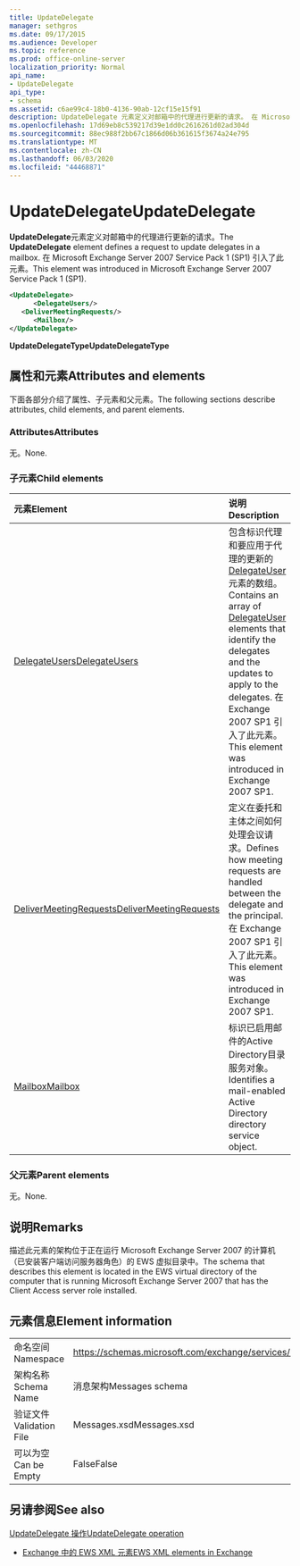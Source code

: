 ```yaml
---
title: UpdateDelegate
manager: sethgros
ms.date: 09/17/2015
ms.audience: Developer
ms.topic: reference
ms.prod: office-online-server
localization_priority: Normal
api_name:
- UpdateDelegate
api_type:
- schema
ms.assetid: c6ae99c4-18b0-4136-90ab-12cf15e15f91
description: UpdateDelegate 元素定义对邮箱中的代理进行更新的请求。 在 Microsoft Exchange Server 2007 Service Pack 1 (SP1) 引入了此元素。
ms.openlocfilehash: 17d69eb8c539217d39e1dd0c2616261d02ad304d
ms.sourcegitcommit: 88ec988f2bb67c1866d06b361615f3674a24e795
ms.translationtype: MT
ms.contentlocale: zh-CN
ms.lasthandoff: 06/03/2020
ms.locfileid: "44468871"
---
```

# <a name="updatedelegate"></a><span data-ttu-id="2a308-104">UpdateDelegate</span><span class="sxs-lookup"><span data-stu-id="2a308-104">UpdateDelegate</span></span>

<span data-ttu-id="2a308-105">**UpdateDelegate**元素定义对邮箱中的代理进行更新的请求。</span><span class="sxs-lookup"><span data-stu-id="2a308-105">The **UpdateDelegate** element defines a request to update delegates in a mailbox.</span></span> <span data-ttu-id="2a308-106">在 Microsoft Exchange Server 2007 Service Pack 1 (SP1) 引入了此元素。</span><span class="sxs-lookup"><span data-stu-id="2a308-106">This element was introduced in Microsoft Exchange Server 2007 Service Pack 1 (SP1).</span></span> 
  
```xml
<UpdateDelegate>
      <DelegateUsers/>
   <DeliverMeetingRequests/>
      <Mailbox/>
</UpdateDelegate>
```

 <span data-ttu-id="2a308-107">**UpdateDelegateType**</span><span class="sxs-lookup"><span data-stu-id="2a308-107">**UpdateDelegateType**</span></span>
## <a name="attributes-and-elements"></a><span data-ttu-id="2a308-108">属性和元素</span><span class="sxs-lookup"><span data-stu-id="2a308-108">Attributes and elements</span></span>

<span data-ttu-id="2a308-109">下面各部分介绍了属性、子元素和父元素。</span><span class="sxs-lookup"><span data-stu-id="2a308-109">The following sections describe attributes, child elements, and parent elements.</span></span>
  
### <a name="attributes"></a><span data-ttu-id="2a308-110">Attributes</span><span class="sxs-lookup"><span data-stu-id="2a308-110">Attributes</span></span>

<span data-ttu-id="2a308-111">无。</span><span class="sxs-lookup"><span data-stu-id="2a308-111">None.</span></span>
  
### <a name="child-elements"></a><span data-ttu-id="2a308-112">子元素</span><span class="sxs-lookup"><span data-stu-id="2a308-112">Child elements</span></span>

|<span data-ttu-id="2a308-113">**元素**</span><span class="sxs-lookup"><span data-stu-id="2a308-113">**Element**</span></span>|<span data-ttu-id="2a308-114">**说明**</span><span class="sxs-lookup"><span data-stu-id="2a308-114">**Description**</span></span>|
|:-----|:-----|
|[<span data-ttu-id="2a308-115">DelegateUsers</span><span class="sxs-lookup"><span data-stu-id="2a308-115">DelegateUsers</span></span>](delegateusers.md) <br/> |<span data-ttu-id="2a308-116">包含标识代理和要应用于代理的更新的[DelegateUser](delegateuser.md)元素的数组。</span><span class="sxs-lookup"><span data-stu-id="2a308-116">Contains an array of [DelegateUser](delegateuser.md) elements that identify the delegates and the updates to apply to the delegates.</span></span> <span data-ttu-id="2a308-117">在 Exchange 2007 SP1 引入了此元素。</span><span class="sxs-lookup"><span data-stu-id="2a308-117">This element was introduced in Exchange 2007 SP1.</span></span>  <br/> |
|[<span data-ttu-id="2a308-118">DeliverMeetingRequests</span><span class="sxs-lookup"><span data-stu-id="2a308-118">DeliverMeetingRequests</span></span>](delivermeetingrequests.md) <br/> |<span data-ttu-id="2a308-119">定义在委托和主体之间如何处理会议请求。</span><span class="sxs-lookup"><span data-stu-id="2a308-119">Defines how meeting requests are handled between the delegate and the principal.</span></span> <span data-ttu-id="2a308-120">在 Exchange 2007 SP1 引入了此元素。</span><span class="sxs-lookup"><span data-stu-id="2a308-120">This element was introduced in Exchange 2007 SP1.</span></span>  <br/> |
|[<span data-ttu-id="2a308-121">Mailbox</span><span class="sxs-lookup"><span data-stu-id="2a308-121">Mailbox</span></span>](mailbox.md) <br/> |<span data-ttu-id="2a308-122">标识已启用邮件的Active Directory目录服务对象。</span><span class="sxs-lookup"><span data-stu-id="2a308-122">Identifies a mail-enabled Active Directory directory service object.</span></span>  <br/> |
   
### <a name="parent-elements"></a><span data-ttu-id="2a308-123">父元素</span><span class="sxs-lookup"><span data-stu-id="2a308-123">Parent elements</span></span>

<span data-ttu-id="2a308-124">无。</span><span class="sxs-lookup"><span data-stu-id="2a308-124">None.</span></span>
  
## <a name="remarks"></a><span data-ttu-id="2a308-125">说明</span><span class="sxs-lookup"><span data-stu-id="2a308-125">Remarks</span></span>

<span data-ttu-id="2a308-126">描述此元素的架构位于正在运行 Microsoft Exchange Server 2007 的计算机（已安装客户端访问服务器角色）的 EWS 虚拟目录中。</span><span class="sxs-lookup"><span data-stu-id="2a308-126">The schema that describes this element is located in the EWS virtual directory of the computer that is running Microsoft Exchange Server 2007 that has the Client Access server role installed.</span></span>
  
## <a name="element-information"></a><span data-ttu-id="2a308-127">元素信息</span><span class="sxs-lookup"><span data-stu-id="2a308-127">Element information</span></span>

|||
|:-----|:-----|
|<span data-ttu-id="2a308-128">命名空间</span><span class="sxs-lookup"><span data-stu-id="2a308-128">Namespace</span></span>  <br/> |https://schemas.microsoft.com/exchange/services/2006/messages  <br/> |
|<span data-ttu-id="2a308-129">架构名称</span><span class="sxs-lookup"><span data-stu-id="2a308-129">Schema Name</span></span>  <br/> |<span data-ttu-id="2a308-130">消息架构</span><span class="sxs-lookup"><span data-stu-id="2a308-130">Messages schema</span></span>  <br/> |
|<span data-ttu-id="2a308-131">验证文件</span><span class="sxs-lookup"><span data-stu-id="2a308-131">Validation File</span></span>  <br/> |<span data-ttu-id="2a308-132">Messages.xsd</span><span class="sxs-lookup"><span data-stu-id="2a308-132">Messages.xsd</span></span>  <br/> |
|<span data-ttu-id="2a308-133">可以为空</span><span class="sxs-lookup"><span data-stu-id="2a308-133">Can be Empty</span></span>  <br/> |<span data-ttu-id="2a308-134">False</span><span class="sxs-lookup"><span data-stu-id="2a308-134">False</span></span>  <br/> |
   
## <a name="see-also"></a><span data-ttu-id="2a308-135">另请参阅</span><span class="sxs-lookup"><span data-stu-id="2a308-135">See also</span></span>



[<span data-ttu-id="2a308-136">UpdateDelegate 操作</span><span class="sxs-lookup"><span data-stu-id="2a308-136">UpdateDelegate operation</span></span>](updatedelegate-operation.md)


- [<span data-ttu-id="2a308-137">Exchange 中的 EWS XML 元素</span><span class="sxs-lookup"><span data-stu-id="2a308-137">EWS XML elements in Exchange</span></span>](ews-xml-elements-in-exchange.md)

